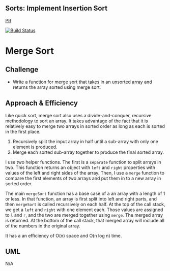 ## Sorts: Implement Insertion Sort
[PR](https://github.com/charmedsatyr-401-advanced-javascript/data-structures-and-algorithms/pull/19)

[![Build Status](https://travis-ci.org/charmedsatyr-401-advanced-javascript/data-structures-and-algorithms.svg?branch=merge-sort)](https://travis-ci.org/charmedsatyr-401-advanced-javascript/data-structures-and-algorithms)

# Merge Sort

## Challenge
* Write a function for merge sort that takes in an unsorted array and returns the array sorted using merge sort.

## Approach & Efficiency
Like quick sort, merge sort also uses a divide-and-conquer, recursive methodology to sort an array. It takes advantage of the fact that it is relatively easy to merge two arrays in sorted order as long as each is sorted in the first place. 

1) Recursively split the input array in half until a sub-array with only one element is produced.
2) Merge each sorted sub-array together to produce the final sorted array.

I use two helper functions. The first is a `separate` function to split arrays in two. This function returns an object with `left` and `right` properties with values of the left and right sides of the array. Then, I use a `merge` function to compare the first elements of two arrays and put them in to a new array in sorted order.

The main `mergeSort` function has a base case of a an array with a length of 1 or less. In that function, an array is first split into left and right parts, and then `mergeSort` is called recursively on each half. At the top of the call stack, we get a `left` and `right` with one element each. Those values are assigned to `l` and `r`, and the two are merged together using `merge`. The merged array is returned. At the bottom of the call stack, that merged array will include all of the numbers in the original array. 

It has a an efficiency of O(n) space and O(n log n) time.

## UML
N/A
